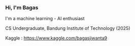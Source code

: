 <h3>Hi, I'm Bagas</h3>

I'm a machine learning - AI enthusiast

CS Undergraduate, Bandung Institute of Technology (2025)

Kaggle : https://www.kaggle.com/bagasjiwanta9

